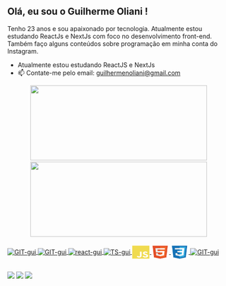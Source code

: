 ## Olá, eu sou o Guilherme Oliani !
 Tenho 23 anos e sou apaixonado por tecnologia. Atualmente estou estudando ReactJs e NextJs com foco no desenvolvimento front-end. Também faço alguns conteúdos sobre programação em minha conta do Instagram.

- Atualmente estou estudando ReactJS e NextJs 
- 📫 Contate-me pelo email: guilhermenoliani@gmail.com

<div align="center">
  <a href="https://github.com/guilhermenoliani/">
  <img height="170px" width="400px" src="https://github-readme-stats.vercel.app/api?username=guilhermenoliani&show_icons=true&theme=dark&include_all_commits=true&count_private=true"/>
   <img height="170px" width="400px" src="https://github-readme-stats.vercel.app/api/top-langs/?username=guilhermenoliani&layout=compact&langs_count=7&theme=dark"/>
  
</div>
  <div style="display: inline_block; align-items: center;"><br>
  <img align="center" alt="GIT-gui" height="30" width="40" src="https://cdn.jsdelivr.net/gh/devicons/devicon/icons/nodejs/nodejs-original.svg" />
  <img align="center" alt="GIT-gui" height="30" width="40" src="https://cdn.jsdelivr.net/gh/devicons/devicon/icons/docker/docker-plain-wordmark.svg" />
  <img align="center" alt="react-gui" height="30" width="40" src="https://cdn.jsdelivr.net/gh/devicons/devicon/icons/react/react-original.svg" />
  <img align="center" alt="TS-gui" height="30" width="40" src="https://cdn.jsdelivr.net/gh/devicons/devicon/icons/typescript/typescript-original.svg"/>
  <img align="center" alt="JS-gui" height="30" width="40" src="https://raw.githubusercontent.com/devicons/devicon/master/icons/javascript/javascript-plain.svg">
  <img align="center" alt="HTML-gui" height="30" width="40" src="https://raw.githubusercontent.com/devicons/devicon/master/icons/html5/html5-original.svg">
  <img align="center" alt="CSS-gui" height="30" width="40" src="https://raw.githubusercontent.com/devicons/devicon/master/icons/css3/css3-original.svg">
  <img align="center" alt="GIT-gui" height="30" width="40"  src="https://cdn.jsdelivr.net/gh/devicons/devicon/icons/git/git-original.svg" />
  
</div>
  
  
  ##
  
  
  <div> 
  <a href="https://www.instagram.com/oliani.dev/" target="_blank"><img src="https://img.shields.io/badge/-Instagram-%23E4405F?style=for-the-badge&logo=instagram&logoColor=white" target="_blank"></a>
  <a href="https://www.linkedin.com/in/guioliani/" target="_blank"><img src="https://img.shields.io/badge/-LinkedIn-%230077B5?style=for-the-badge&logo=linkedin&logoColor=white" target="_blank"></a> 
  <a href = "mailto:guilhermenoliani@gmail.com"><img src="https://img.shields.io/badge/-Gmail-%23333?style=for-the-badge&logo=gmail&logoColor=white" target="_blank"></a>
</div>
 
  
